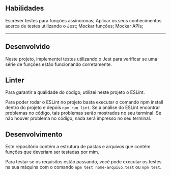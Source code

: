 ## Habilidades

Escrever testes para funções assíncronas;
Aplicar os seus conhecimentos acerca de testes utilizando o Jest;
Mockar funções;
Mockar APIs;

---

## Desenvolvido
Neste projeto, implementei testes utilizando o Jest para verificar se uma série de funções estão funcionando corretamente.

## Linter
Para garantir a qualidade do código, utilizei neste projeto o ESLint.

Para poder rodar o ESLint no projeto basta executar o comando npm install dentro do projeto e depois ``` npm run lint ```. Se a análise do ESLint encontrar problemas no código, tais problemas serão mostrados no seu terminal. Se não houver problema no código, nada será impresso no seu terminal.

## Desenvolvimento
Este repositório contém a estrutura de pastas e arquivos que contém funções que deveriam ser testadas por mim.

Para testar se os requisitos estão passando, você pode executar os testes na sua máquina com o comando ``` npm test nome-arquivo.test ``` ou ``` npm test ```.